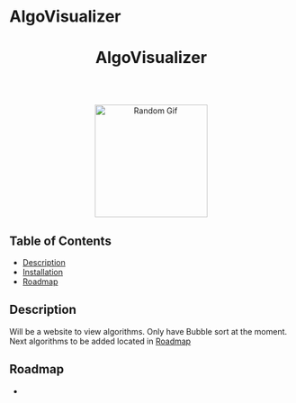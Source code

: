 # AlgoVisualizer

<h1 align="center"> AlgoVisualizer</h1> <br>
</h1> <br>
<p align="center">
  <img alt="Random Gif" title="Gif" src="https://media0.giphy.com/media/l3V0megwbBeETMgZa/giphy.gif?cid=ecf05e47ld187wgf40gzddju3140o3bjdufbr6wpe4mbkc6h&rid=giphy.gif" width="200" height="200">
</p>

## Table of Contents

- [Description](#Description)
- [Installation](#Installation)
- [Roadmap](#Roadmap)

## Description
Will be a website to view algorithms. Only have Bubble sort at the moment. Next algorithms to be added located in [Roadmap](#Roadmap)

## Roadmap
- 
